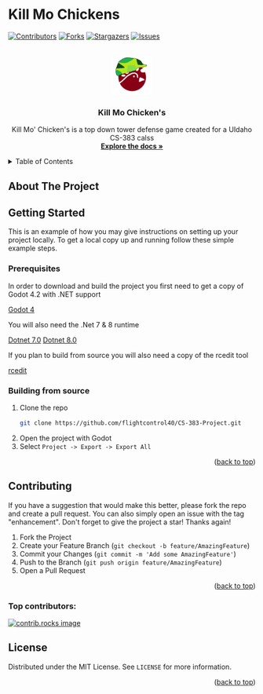 # Kill Mo Chickens

<a id="readme-top"></a>


[![Contributors][contributors-shield]][contributors-url]
[![Forks][forks-shield]][forks-url]
[![Stargazers][stars-shield]][stars-url]
[![Issues][issues-shield]][issues-url]


<!-- PROJECT LOGO -->
<br />
<div align="center">
  <a href="https://github.com/flightcontrol40/CS-383-Project">
    <img src="https://github.com/flightcontrol40/CS-383-Project/blob/master/src/Nathan/Assets/angry_chicken_logo.png" alt="Logo" width="80" height="80">
  </a>

<h3 align="center">Kill Mo Chicken's</h3>

  <p align="center">
    Kill Mo' Chicken's is a top down tower defense game created for a UIdaho CS-383 calss
    <br />
    <a href="https://flightcontrol40.github.io/CS-383-Project/"><strong>Explore the docs »</strong></a>
  </p>
</div>


<!-- TABLE OF CONTENTS -->
<details>
  <summary>Table of Contents</summary>
  <ol>
    <li>
      <a href="#about-the-project">About The Project</a>
    </li>
    <li>
      <a href="#getting-started">Getting Started</a>
      <ul>
        <li><a href="#prerequisites">Prerequisites</a></li>
        <li><a href="#installation">Installation</a></li>
      </ul>
    </li>
    <li><a href="#usage">Usage</a></li>
    <li><a href="#contributing">Contributing</a></li>
    <li><a href="#acknowledgments">Acknowledgments</a></li>
  </ol>
</details>


<!-- ABOUT THE PROJECT -->
## About The Project


<!-- GETTING STARTED -->
## Getting Started

This is an example of how you may give instructions on setting up your project locally.
To get a local copy up and running follow these simple example steps.

### Prerequisites

In order to download and build the project you first need to get a copy of
Godot 4.2 with .NET support

[Godot 4](https://godotengine.org/download/)

You will also need the .Net 7 & 8 runtime

[Dotnet 7.0](https://dotnet.microsoft.com/en-us/download/dotnet/7.0)
[Dotnet 8.0](https://dotnet.microsoft.com/en-us/download/dotnet/8.0)

If you plan to build from source you will also need a copy of the rcedit tool

[rcedit](https://github.com/electron/rcedit/releases)

### Building from source

1. Clone the repo
   ```sh
   git clone https://github.com/flightcontrol40/CS-383-Project.git
   ```
2. Open the project with Godot
3. Select `Project -> Export -> Export All`

<p align="right">(<a href="#readme-top">back to top</a>)</p>


<!-- CONTRIBUTING -->
## Contributing

If you have a suggestion that would make this better, please fork the repo and create a pull request. You can also simply open an issue with the tag "enhancement".
Don't forget to give the project a star! Thanks again!

1. Fork the Project
2. Create your Feature Branch (`git checkout -b feature/AmazingFeature`)
3. Commit your Changes (`git commit -m 'Add some AmazingFeature'`)
4. Push to the Branch (`git push origin feature/AmazingFeature`)
5. Open a Pull Request

<p align="right">(<a href="#readme-top">back to top</a>)</p>

### Top contributors:

<a href="https://github.com/flightcontrol40/CS-383-Project/graphs/contributors">
  <img src="https://contrib.rocks/image?repo=flightcontrol40/CS-383-Project" alt="contrib.rocks image" />
</a>


<!-- LICENSE -->
## License

Distributed under the MIT License. See `LICENSE` for more information.

<p align="right">(<a href="#readme-top">back to top</a>)</p>


<!-- MARKDOWN LINKS & IMAGES -->
<!-- https://www.markdownguide.org/basic-syntax/#reference-style-links -->
[contributors-shield]: https://img.shields.io/github/contributors/flightcontrol40/CS-383-Project.svg?style=for-the-badge
[contributors-url]: https://github.com/flightcontrol40/CS-383-Project/graphs/contributors
[forks-shield]: https://img.shields.io/github/forks/flightcontrol40/CS-383-Project.svg?style=for-the-badge
[forks-url]: https://github.com/flightcontrol40/CS-383-Project/network/members
[stars-shield]: https://img.shields.io/github/stars/flightcontrol40/CS-383-Project.svg?style=for-the-badge
[stars-url]: https://github.com/flightcontrol40/CS-383-Project/stargazers
[issues-shield]: https://img.shields.io/github/issues/flightcontrol40/CS-383-Project.svg?style=for-the-badge
[issues-url]: https://github.com/flightcontrol40/CS-383-Project/issues
[linkedin-shield]: https://img.shields.io/badge/-LinkedIn-black.svg?style=for-the-badge&logo=linkedin&colorB=555
[product-screenshot]: images/screenshot.png
[logo_image]: src/Nathan/Assets/angry_chicken_logo.png
